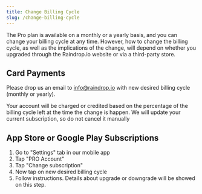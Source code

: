 ```yaml
---
title: Change Billing Cycle
slug: /change-billing-cycle
---
```


The Pro plan is available on a monthly or a yearly basis, and you can change your billing cycle at any time. However, how to change the billing cycle, as well as the implications of the change, will depend on whether you upgraded through the Raindrop.io website or via a third-party store.

## Card Payments
Please drop us an email to info@raindrop.io with new desired billing cycle (monthly or yearly).

Your account will be charged or credited based on the percentage of the billing cycle left at the time the change is happen.
We will update your current subscription, so do not cancel it manually

## App Store or Google Play Subscriptions
1. Go to "Settings" tab in our mobile app
2. Tap "PRO Account"
3. Tap "Change subscription"
4. Now tap on new desired billing cycle
5. Follow instructions. Details about upgrade or downgrade will be showed on this step.